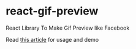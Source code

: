 # react-gif-preview
React Library To Make Gif Preview like Facebook

Read [this article](http://blog.sodhanalibrary.com/2016/12/react-gif-preview-react-library-to-make.html) for usage and demo
